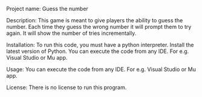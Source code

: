 Project name: Guess the number

Description: This game is meant to give players the ability to guess the number. Each time they guess the wrong number it will prompt them to try again. It will show the number of tries incrementally.

Installation: To run this code, you must have a python interpreter. Install the latest version of Python. You can execute the code from any IDE. For e.g. Visual Studio or Mu app.

Usage: You can execute the code from any IDE. For e.g. Visual Studio or Mu app.

License: There is no license to run this program.
